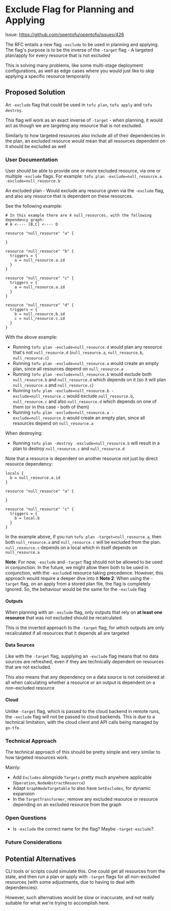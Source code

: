 # Exclude Flag for Planning and Applying

Issue: https://github.com/opentofu/opentofu/issues/426

The RFC entails a new flag `-exclude` to be used in planning and applying. The flag's purpose is to be the inverse of the `-target` flag - A targeted plan/apply for every resource that is not excluded

This is solving many problems, like some multi-stage deployment configurations, as well as edge cases where you would just like to skip applying a specific resource temporarily

## Proposed Solution

An `-exclude` flag that could be used in `tofu plan`, `tofu apply` and `tofu destroy`.

This flag will work as an exact inverse of `-target` - when planning, it would act as though we are targeting any resource that is not excluded.

Similarly to how targeted resources also include all of their dependencies in the plan, an excluded resource would mean that all resources dependent on it should be excluded as well

### User Documentation

User should be able to provide one or more excluded resource, via one or multiple `-exclude` flags. For example: `tofu plan -exclude=null_resource.a -exclude=null_resource.b`

An excluded plan - Would exclude any resource given via the `-exclude` flag, and also any resource that is dependent on these resources.

See the following example:

```hcl
# In this example there are 4 null_resources, with the following dependency graph:
# A <---- [B,C] <---- D

resource "null_resource" "a" {
  
}

resource "null_resource" "b" {
  triggers = {
    a = null_resource.a.id
  }
}

resource "null_resource" "c" {
  triggers = {
    a = null_resource.a.id
  }
}

resource "null_resource" "d" {
  triggers = {
    b = null_resource.b.id
    c = null_resource.c.id
  }
}
```

With the above example:
- Running `tofu plan -exclude=null_resource.d` would plan any resource that's not `null_resource.d` (`null_resource.a`, `null_resource.b`, `null_resource.c`)
- Running `tofu plan -exclude=null_resource.a` would create an empty plan, since all resources depend on `null_resource.a`
- Running `tofu plan -exclude=null_resource.b` would exclude both `null_resource.b` and `null_resource.d` which depends on it (so it will plan `null_resource.a` and `null_resource.c`)
- Running `tofu plan -exclude=null_resource.b -exclude=null_resource.c` would exclude `null_resource.b`, `null_resource.c` and also `null_resource.d` which depends on one of them (or in this case - both of them)
- Running `tofu plan -exclude=null_resource.a -exclude=null_resource.b` would create an empty plan, since all resources depend on `null_resource.a`

When destroying:
- Running `tofu plan -destroy -exclude=null_resource.b` will result in a plan to destroy `null_resource.c` and `null_resource.d`

Note that a resource is dependent on another resource not just by direct resource dependency:

```hcl
locals {
  b = null_resource.a.id
}

resource "null_resource" "a" {
  
}

resource "null_resource" "c" {
  triggers = {
    b = local.b
  }
}
```

In the example above, if you run `tofu plan -target=null_resource.a`, then both `null_resource.a` and `null_resource.c` will be excluded from the plan. `null_resource.c` depends on a local which in itself depends on `null_resource.a`

**Note**: For now, `-exclude` and `-target` flag should not be allowed to be used in conjunction. In the future, we might allow them both to be used in conjunction, with the `-exclude`d resource taking precedence. However, this approach would require a deeper dive into it
**Note 2**: When using the `-target` flag, on an apply from a stored plan file, the flag is completely ignored. So, the behaviour would be the same for the `-exclude` flag

#### Outputs

When planning with an `-exclude` flag, only outputs that rely on **at least one resource** that was not excluded should be recalculated. 

This is the inverted approach to the `-target` flag, for which outputs are only recalculated if all resources that it depends all are targeted

#### Data Sources

Like with the `-target` flag, supplying an `-exclude` flag means that no data sources are refreshed, even if they are technically dependent on resources that are not excluded.

This also means that any dependency on a data source is not considered at all when calculating whether a resource or an output is dependent on a non-excluded resource

#### Cloud

Unlike `-target` flag, which is passed to the cloud backend in remote runs, the `-exclude` flag will not be passed to cloud backends. This is due to a technical limitation, with the cloud client and API calls being managed by `go-tfe`.

### Technical Approach

The technical approach of this should be pretty simple and very similar to how targeted resources work.

Mainly:
- Add `Excludes` alongside `Targets` pretty much anywhere applicable (`Operation`, `NodeAbstractResource`)
- Adapt `GraphNodeTargetable` to also have `SetExcludes`, for dynamic expansion
- In the `TargetTransformer`, remove any excluded resource or resource depending on an excluded resource from the graph

### Open Questions

- Is `-exclude` the correct name for the flag? Maybe `-target-exclude`?

### Future Considerations

## Potential Alternatives

CLI tools or scripts could simulate this. One could get all resources from the state, and then run a plan or apply with `-target` flags for all non-excluded resources (with some adjustments, due to having to deal with dependencies).

However, such alternatives would be slow or inaccurate, and not really suitable for what we're trying to accomplish here.  